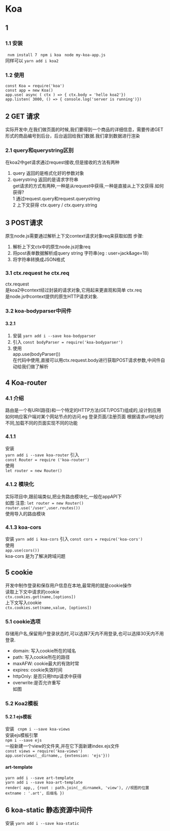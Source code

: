 # Koa
## 1
### 1.1 安装  
` nvm install 7`
` npm i koa`
` node my-koa-app.js`  
同样可以 `yarn add i koa2` 
### 1.2 使用  
`const Koa = require('koa')`  
`const app = new Koa()`   
`app.use( async ( ctx ) => { ctx.body = 'hello koa2'})`  
 `app.listen( 3000, () => { console.log('server is running')})`  
## 2 GET 请求  
实际开发中,在我们做页面的时候,我们要得到一个商品的详细信息，需要传递GET形式的商品编号到后台，后台返回给我们数据.我们拿到数据进行渲染
### 2.1 query和querystring区别  
在koa2中get请求通过request接收,但是接收的方法有两种 
1. query 
返回的是格式化好的参数对象
2. querystring
返回的是请求字符串  
get请求的方式有两种,一种是从request中获得,一种是直接从上下文获得.如何获得?  
1 通过request.query和request.querystring  
2 上下文获得 ctx.query / ctx.query.string 
## 3 POST请求 
原生node.js需要通过解析上下文context请求对象req来获取如图 
步骤: 
1. 解析上下文ctx中的原生node.js对象req
2. 将post表单数据解析成query string 字符串(eg : user=jack&age=18)
3. 将字符串转换成JSON格式
###  3.1 ctx.request he ctx.req
ctx.request  
是koa2中context经过封装的请求对象,它用起来更直观和简单
ctx.req   
是node.js中context提供的原生HTTP请求对象. 
### 3.2 koa-bodyparser中间件
#### 3.2.1
1. 安装 
`yarn add i --save koa-bodyparser`
2. 引入
`const bodyParser = require('koa-bodyparser')`  
3. 使用  
app.use(bodyParser())  
在代码中使用,直接可以用ctx.request.body进行获取POST请求参数,中间件自动给我们做了解析
## 4 Koa-router  
### 4.1 介绍  
路由是一个有URI(路径)和一个特定的HTTP方法(GET/POST)组成的,设计到应用如何响应客户端对某个网站节点的访问.eg 登录页面/注册页面 根据请求url地址的不同,加载不同的页面实现不同的功能  
### 4.1.1
安装   
`yarn add i --save koa-router` 
引入   
`const Router = require ('koa-router')`  
使用   
`let router = new Router()`
### 4.1.2 模块化  
实际项目中,跟前端类似,把业务路由模块化,一般在appAPI下  
如图 
注意:  `let router = new Router()`  
`router.use('/user',user.routes())`  
使用导入的路由模块
### 4.1.3 koa-cors 
安装 
`yarn add i koa-cors` 
引入
`const cors = require('koa-cors')`  
使用  
`app.use(cors())`   
koa-cors 是为了解决跨域问题  
## 5 cookie  
开发中制作登录和保存用户信息在本地,最常用的就是cookie操作  
读取上下文中请求的cookie  
`ctx.cookies.get(name,[options])`  
上下文写入cookie  
`ctx.cookies.set(name,value, [options])`  
### 5.1  cookie选项  
存储用户名,保留用户登录状态时,可以选择7天内不用登录,也可以选择30天内不用登录.   
* domain: 写入cookie所在的域名  
* path: 写入cookie所在的路径  
* maxAFW: cookie最大的有效时常  
* expires: cookie失效时间  
* httpOnly: 是否只用http请求中获得  
* overwrite:是否允许重写  
如图 
### 5.2 Koa2模板  
#### 5.2.1 ejs模板
安装 
` cnpm i --save koa-views`  
安装ejs模板引擎  
`npm i --save ejs`    
一般新建一个view的文件夹,并在它下面新建index.ejs文件  
`const views = require('koa-views')`  
`app.use(views(__dirname,, {extension: 'ejs'}))`  
#### art-template  
`yarn add i --save art-template`   
`yarn add i --save koa-art-template`  
`render( app,, {root : path.join(__dirnamek, 'view'), //视图的位置  `
`extname : '.art', 后缀名 })`  
## 6 koa-static 静态资源中间件  
安装 `yarn add i --save koa-static`  